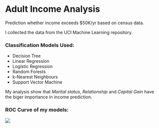 # Adult Income Analysis
Prediction whether income exceeds $50K/yr based on census data. 

I collected the data from the UCI Machine Learning repository.

### Classification Models Used:

* Decision Tree
* Linear Regression
* Logistic Regression
* Random Forests
* k-Nearest Neighbours
* Support Vector Machine

My analysis show that *Marital status*, *Relationship* and *Capital Gain* have the biger importance in income prediction.

### ROC Curve of my models: 
![](https://github.com/axrozwadowska/Adult_Income_Analysis/blob/master/ROC.png)
